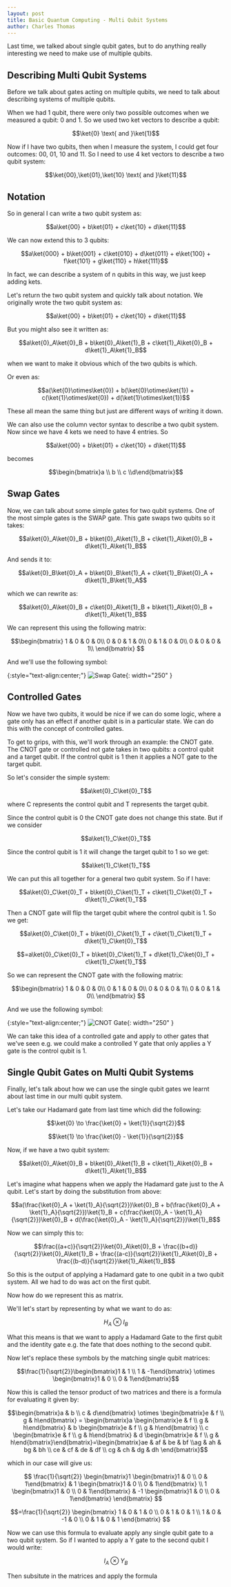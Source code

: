 ```yaml
---
layout: post
title: Basic Quantum Computing - Multi Qubit Systems
author: Charles Thomas
---
```


Last time, we talked about single qubit gates, but to do anything really interesting we need to make use of multiple qubits.

## Describing Multi Qubit Systems
Before we talk about gates acting on multiple qubits, we need to talk about describing systems of multiple qubits.

When we had 1 qubit, there were only two possible outcomes when we measured a qubit: 0 and 1. So we used two ket vectors to describe a qubit:

$$\ket{0} \text{ and }\ket{1}$$

Now if I have two qubits, then when I measure the system, I could get four outcomes: 00, 01, 10 and 11. So I need to use 4 ket vectors to describe a two qubit system:

$$\ket{00},\ket{01},\ket{10} \text{ and }\ket{11}$$

## Notation
So in general I can write a two qubit system as:

$$a\ket{00} + b\ket{01} + c\ket{10} + d\ket{11}$$


We can now extend this to 3 qubits:

$$a\ket{000} + b\ket{001} + c\ket{010} + d\ket{011} + e\ket{100} + f\ket{101} + g\ket{110} + h\ket{111}$$


In fact, we can describe a system of n qubits in this way, we just keep adding kets.


Let's return the two qubit system and quickly talk about notation. We originally wrote the two qubit system as:

$$a\ket{00} + b\ket{01} + c\ket{10} + d\ket{11}$$

But you might also see it written as:

$$a\ket{0}_A\ket{0}_B + b\ket{0}_A\ket{1}_B + c\ket{1}_A\ket{0}_B + d\ket{1}_A\ket{1}_B$$

when we want to make it obvious which of the two qubits is which.

Or even as:

$$a(\ket{0}\otimes\ket{0}) + b(\ket{0}\otimes\ket{1}) + c(\ket{1}\otimes\ket{0}) + d(\ket{1}\otimes\ket{1})$$

These all mean the same thing but just are different ways of writing it down.


We can also use the column vector syntax to describe a two qubit system. Now since we have 4 kets we need to have 4 entries. So 

$$a\ket{00} + b\ket{01} + c\ket{10} + d\ket{11}$$

becomes

$$\begin{bmatrix}a \\ b \\ c \\d\end{bmatrix}$$


## Swap Gates
Now, we can talk about some simple gates for two qubit systems. One of the most simple gates is the SWAP gate. This gate swaps two qubits so it takes:

$$a\ket{0}_A\ket{0}_B + b\ket{0}_A\ket{1}_B + c\ket{1}_A\ket{0}_B + d\ket{1}_A\ket{1}_B$$

And sends it to:

$$a\ket{0}_B\ket{0}_A + b\ket{0}_B\ket{1}_A + c\ket{1}_B\ket{0}_A + d\ket{1}_B\ket{1}_A$$

which we can rewrite as:

$$a\ket{0}_A\ket{0}_B + c\ket{0}_A\ket{1}_B + b\ket{1}_A\ket{0}_B + d\ket{1}_A\ket{1}_B$$


We can represent this using the following matrix:

$$\begin{bmatrix}
1 & 0 & 0 & 0\\
0 & 0 & 1 & 0\\
0 & 1 & 0 & 0\\
0 & 0 & 0 & 1\\
\end{bmatrix}
$$

And we'll use the following symbol:

{:style="text-align:center;"}
![Swap Gate](/assets/multiqubits/swapgate.png){: width="250" }

## Controlled Gates
Now we have two qubits, it would be nice if we can do some logic, where a gate only has an effect if another qubit is in a particular state. We can do this with the concept of controlled gates. 

To get to grips, with this, we'll work through an example: the CNOT gate. The CNOT gate or controlled not gate takes in two qubits: a control qubit and a target qubit. If the control qubit is 1 then it applies a NOT gate to the target qubit.

So let's consider the simple system:

$$a\ket{0}_C\ket{0}_T$$

where C represents the control qubit and T represents the target qubit.

Since the control qubit is 0 the CNOT gate does not change this state. But if we consider

$$a\ket{1}_C\ket{0}_T$$

Since the control qubit is 1 it will change the target qubit to 1 so we get:


$$a\ket{1}_C\ket{1}_T$$

We can put this all together for a general two qubit system. So if I have:

$$a\ket{0}_C\ket{0}_T + b\ket{0}_C\ket{1}_T + c\ket{1}_C\ket{0}_T + d\ket{1}_C\ket{1}_T$$

Then a CNOT gate will flip the target qubit where the control qubit is 1. So we get:

$$a\ket{0}_C\ket{0}_T + b\ket{0}_C\ket{1}_T + c\ket{1}_C\ket{1}_T + d\ket{1}_C\ket{0}_T$$

$$=a\ket{0}_C\ket{0}_T + b\ket{0}_C\ket{1}_T + d\ket{1}_C\ket{0}_T + c\ket{1}_C\ket{1}_T$$

So we can represent the CNOT gate with the following matrix:

$$\begin{bmatrix}
1 & 0 & 0 & 0\\
0 & 1 & 0 & 0\\
0 & 0 & 0 & 1\\
0 & 0 & 1 & 0\\
\end{bmatrix}
$$

And we use the following symbol:

{:style="text-align:center;"}
![CNOT Gate](/assets/multiqubits/cnot.png){: width="250" }

We can take this idea of a controlled gate and apply to other gates that we've seen e.g. we could make a controlled Y gate that only applies a Y gate is the control qubit is 1.

## Single Qubit Gates on Multi Qubit Systems
Finally, let's talk about how we can use the single qubit gates we learnt about last time in our multi qubit system.

Let's take our Hadamard gate from last time which did the following:

$$\ket{0} \to \frac{\ket{0} + \ket{1}}{\sqrt{2}}$$

$$\ket{1} \to \frac{\ket{0} - \ket{1}}{\sqrt{2}}$$

Now, if we have a two qubit system:

$$a\ket{0}_A\ket{0}_B + b\ket{0}_A\ket{1}_B + c\ket{1}_A\ket{0}_B + d\ket{1}_A\ket{1}_B$$

Let's imagine what happens when we apply the Hadamard gate just to the A qubit. Let's start by doing the substitution from above:

$$a(\frac{\ket{0}_A + \ket{1}_A}{\sqrt{2}})\ket{0}_B + b(\frac{\ket{0}_A + \ket{1}_A}{\sqrt{2}})\ket{1}_B + c(\frac{\ket{0}_A - \ket{1}_A}{\sqrt{2}})\ket{0}_B + d(\frac{\ket{0}_A - \ket{1}_A}{\sqrt{2}})\ket{1}_B$$

Now we can simply this to:

$$\frac{(a+c)}{\sqrt{2}}\ket{0}_A\ket{0}_B + \frac{(b+d)}{\sqrt{2}}\ket{0}_A\ket{1}_B + \frac{(a-c)}{\sqrt{2}}\ket{1}_A\ket{0}_B + \frac{(b-d)}{\sqrt{2}}\ket{1}_A\ket{1}_B$$

So this is the output of applying a Hadamard gate to one qubit in a two qubit system. All we had to do was act on the first qubit. 

Now how do we represent this as matrix. 

We'll let's start by representing by what we want to do as:

$$H_A \otimes I_B$$

What this means is that we want to apply a Hadamard Gate to the first qubit and the identity gate e.g. the fate that does nothing to the second qubit.

Now let's replace these symbols by the matching single qubit matrices:


$$\frac{1}{\sqrt{2}}\begin{bmatrix}1 & 1 \\ 1 & -1\end{bmatrix} \otimes \begin{bmatrix}1 & 0 \\ 0 & 1\end{bmatrix}$$

Now this is called the tensor product of two matrices and there is a formula for evaluating it given by:

$$\begin{bmatrix}a & b \\ c & d\end{bmatrix} \otimes \begin{bmatrix}e & f \\ g & h\end{bmatrix} = \begin{bmatrix}a \begin{bmatrix}e & f \\ g & h\end{bmatrix} & b \begin{bmatrix}e & f \\ g & h\end{bmatrix} \\ c \begin{bmatrix}e & f \\ g & h\end{bmatrix} & d \begin{bmatrix}e & f \\ g & h\end{bmatrix}\end{bmatrix}=\begin{bmatrix}ae & af & be & bf \\ag & ah & bg & bh \\ ce & cf & de & df \\ cg & ch & dg & dh \end{bmatrix}$$

which in our case will give us:

$$
\frac{1}{\sqrt{2}}
\begin{bmatrix}1 \begin{bmatrix}1 & 0 \\ 0 & 1\end{bmatrix} & 1 \begin{bmatrix}1 & 0 \\ 0 & 1\end{bmatrix} \\ 
1 \begin{bmatrix}1 & 0 \\ 0 & 1\end{bmatrix} & -1 \begin{bmatrix}1 & 0 \\ 0 & 1\end{bmatrix}
\end{bmatrix}
$$

$$=\frac{1}{\sqrt{2}}
\begin{bmatrix}
1 & 0 & 1 & 0 \\
0 & 1 & 0 & 1 \\ 
1 & 0 & -1 & 0 \\
0 & 1 & 0 & 1 
\end{bmatrix}
$$

Now we can use this formula to evaluate apply any single qubit gate to a two qubit system. So if I wanted to apply a Y gate to the second qubit I would write:

$$I_A \otimes Y_B$$

Then subsitute in the matrices and apply the formula